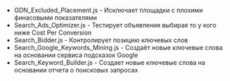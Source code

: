 + GDN_Excluded_Placement.js - Исключает площадки с плохими финасовыми показателями
+ Search_Ads_Optimizer.js - Тестирует объявления выбирая то у кого ниже Cost Per Conversion
+ Search_Bidder.js - Контролирует позицию ключевых слов
+ Search_Google_Keywords_Mining.js - Создаёт новые ключевые слова на основании сервиса подсказок Google
+ Search_Keyword_Builder.js - Создает новые ключевые слова на основании отчета о поисковых запросах
